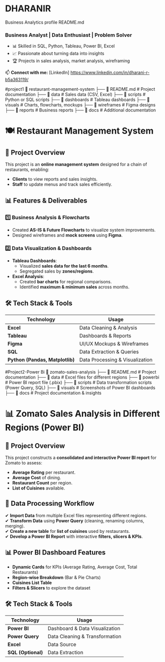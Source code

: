 # DHARANIR
Business Analytics profile
README.md 
### Business Analyst | Data Enthusiast | Problem Solver

- 📊 Skilled in SQL, Python, Tableau, Power BI, Excel
- 📈 Passionate about turning data into insights
- 🏆 Projects in sales analysis, market analysis, wireframing

📫 **Connect with me:** [LinkedIn] https://www.linkedin.com/in/dharani-r-b5a363119/

#project1
📂 restaurant-management-system
 ├── 📜 README.md            # Project documentation
 ├── 📂 data                 # Sales data (CSV, Excel)
 ├── 📂 scripts              # Python or SQL scripts
 ├── 📂 dashboards           # Tableau dashboards
 ├── 📂 visuals              # Charts, flowcharts, mockups
 ├── 📂 wireframes           # Figma designs
 ├── 📂 reports              # Business reports
 ├── 📂 docs                 # Additional documentation

 # 🍽️ Restaurant Management System

## 📌 Project Overview
This project is an **online management system** designed for a chain of restaurants, enabling:
- **Clients** to view reports and sales insights.
- **Staff** to update menus and track sales efficiently.

## 📊 Features & Deliverables
### 1️⃣ **Business Analysis & Flowcharts**
- Created **AS-IS & Future Flowcharts** to visualize system improvements.
- Designed wireframes and **mock screens** using **Figma**.

### 2️⃣ **Data Visualization & Dashboards**
- **Tableau Dashboards**:
  - Visualized **sales data for the last 6 months**.
  - Segregated sales by **zones/regions**.
- **Excel Analysis**:
  - Created **bar charts** for regional comparisons.
  - Identified **maximum & minimum sales** across months.

## 🛠️ Tech Stack & Tools
| **Technology** | **Usage** |
|---------------|----------|
| **Excel** | Data Cleaning & Analysis |
| **Tableau** | Dashboards & Reports |
| **Figma** | UI/UX Mockups & Wireframes |
| **SQL** | Data Extraction & Queries |
| **Python (Pandas, Matplotlib)** | Data Processing & Visualization |


#Project2-Power Bi
📂 zomato-sales-analysis
 ├── 📜 README.md            # Project documentation
 ├── 📂 data                 # Excel files for different regions
 ├── 📂 powerbi              # Power BI report file (.pbix)
 ├── 📂 scripts              # Data transformation scripts (Power Query, SQL)
 ├── 📂 visuals              # Screenshots of Power BI dashboards
 ├── 📂 docs                 # Project documentation & insights

# 📊 Zomato Sales Analysis in Different Regions (Power BI)

## 📌 Project Overview
This project constructs a **consolidated and interactive Power BI report** for Zomato to assess:
- **Average Rating** per restaurant.
- **Average Cost** of dining.
- **Restaurant Count** per region.
- **List of Cuisines** available.

## 📁 Data Processing Workflow
✔ **Import Data** from multiple Excel files representing different regions.  
✔ **Transform Data** using **Power Query** (cleaning, renaming columns, merging).  
✔ **Create a new table** for **list of cuisines** used by restaurants.  
✔ **Develop a Power BI Report** with interactive **filters, slicers & KPIs**.  

## 📊 Power BI Dashboard Features
- **Dynamic Cards** for KPIs (Average Rating, Average Cost, Total Restaurants)
- **Region-wise Breakdown** (Bar & Pie Charts)
- **Cuisines List Table**
- **Filters & Slicers** to explore the dataset

## 🛠️ Tech Stack & Tools
| **Technology** | **Usage** |
|---------------|----------|
| **Power BI** | Dashboard & Data Visualization |
| **Power Query** | Data Cleaning & Transformation |
| **Excel** | Data Source |
| **SQL (Optional)** | Data Extraction |






 
 
